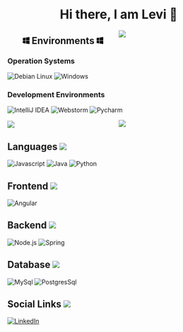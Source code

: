<h1 align="center"> Hi there, I am Levi 👋 </h1>


<img width="50%" align="right" position="absolute" src="https://github-readme-stats.vercel.app/api?username=MartincsekLevente&show_icons=true&theme=dracula&text_color=F8F8F2&icon_color=79DAFA&title_color=1E90FF&hide_border=false&custom_title=Github%20Statistics&hide_title=true"/>

<h2 align="center"><img width="3%" src="logo_windows.svg"> Environments <img width="3%" src="logo_windows.svg"></h2>

<h3>Operation Systems</h3>

![Debian Linux](https://img.shields.io/badge/Linux%20Debian-282A36?style=for-the-badge&logo=Debian&logoColor=79DAFA) ![Windows](https://img.shields.io/badge/Windows-282A36?style=for-the-badge&logo=windows&logoColor=79DAFA)

<h3>Development Environments</h3>

![IntelliJ IDEA](https://img.shields.io/badge/IntelliJ%20Idea-282A36?style=for-the-badge&logo=intellijidea&logoColor=79DAFA) ![Webstorm](https://img.shields.io/badge/Webstorm-282A36?style=for-the-badge&logo=webstorm&logoColor=79DAFA) ![Pycharm](https://img.shields.io/badge/PyCharm-282A36?style=for-the-badge&logo=pycharm&logoColor=79DAFA)


<img width="50%" align="center" position="absolute" src="https://github-readme-stats.vercel.app/api/top-langs/?username=MartincsekLevente&hide=C%23,PLSQL,EJS,HTML,ShaderLab,C%2B%2B,objective-C%2B%2B,HLSL&langs_count=4&layout=compact&theme=dracula&text_color=F8F8F2&icon_color=79DAFA&title_color=DD6387&hide_border=false&custom_title=Most%20Used%20Languages&hide_title=true"/>

<img width="50%" align="right" position="absolute" src="https://streak-stats.demolab.com/?user=MartincsekLevente&theme=dark&background=282A36&hide_border=false&fire=FF0000&ring=1E90FF&currStreakLabel=1E90FF&sideNums=F8F8F2"/>

<h2>Languages <img width="3%" src="https://cdn-icons-png.flaticon.com/512/226/226777.png"></h2>

![Javascript](https://img.shields.io/badge/javascript-282A36?style=for-the-badge&logo=javascript&logoColor=79DAFA) ![Java](https://img.shields.io/badge/java-282A36?style=for-the-badge&logo=java&logoColor=79DAFA) ![Python](https://img.shields.io/badge/python-282A36?style=for-the-badge&logo=python&logoColor=79DAFA)

<h2>Frontend <img width="3%" src="https://cdn.icon-icons.com/icons2/2699/PNG/512/angular_logo_icon_169595.png"/></h2>

![Angular](https://img.shields.io/badge/angular-282A36?style=for-the-badge&logo=angular&logoColor=79DAFA)

<h2>Backend <img width="3%" src="https://prod-acb5.kxcdn.com/wp-content/uploads/2018/02/spring-icon-200x196.png"></h2>

![Node.js](https://img.shields.io/badge/node.js-282A36?style=for-the-badge&logo=node.js&logoColor=79DAFA) ![Spring](https://img.shields.io/badge/spring-282A36?style=for-the-badge&logo=spring&logoColor=79DAFA)

<h2>Database <img width="4%" src="https://bmtraders.com/images/Database/Database-4.gif"/></h2>

![MySql](https://img.shields.io/badge/mysql-282A36?style=for-the-badge&logo=mysql&logoColor=79DAFA) ![PostgresSql](https://img.shields.io/badge/postgresql-282A36?style=for-the-badge&logo=postgresql&logoColor=79DAFA)

<h2>Social Links <img width="3%" src="https://www.pngarts.com/files/3/URL-Chain-Link-PNG-Free-Download.png"/></h2>

[![LinkedIn](https://img.shields.io/badge/LinkedIn-282A36?style=for-the-badge&logo=linkedin&logoColor=79DAFA)](https://www.linkedin.com/in/attila-szerencses-b92082232/) 
